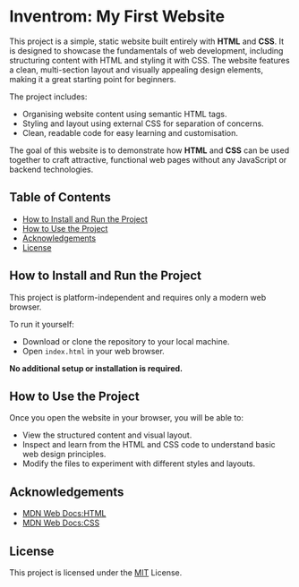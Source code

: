 # Inventrom: My First Website 

This project is a simple, static website built entirely with **HTML** and **CSS**. It is designed to showcase the fundamentals of web development, including structuring content with HTML and styling it with CSS. The website features a clean, multi-section layout and visually appealing design elements, making it a great starting point for beginners.

The project includes:
- Organising website content using semantic HTML tags.
- Styling and layout using external CSS for separation of concerns.
- Clean, readable code for easy learning and customisation.
    
The goal of this website is to demonstrate how **HTML** and **CSS** can be used together to craft attractive, functional web pages without any JavaScript or backend technologies.

## Table of Contents

- [How to Install and Run the Project](#how-to-install-and-run-the-project)
- [How to Use the Project](#how-to-use-the-project)
- [Acknowledgements](#acknowledgements)
- [License](#license)

## How to Install and Run the Project

This project is platform-independent and requires only a modern web browser.

To run it yourself:
- Download or clone the repository to your local machine.
- Open `index.html` in your web browser.

**No additional setup or installation is required.**

## How to Use the Project

Once you open the website in your browser, you will be able to:
- View the structured content and visual layout.
- Inspect and learn from the HTML and CSS code to understand basic web design principles.
- Modify the files to experiment with different styles and layouts.

## Acknowledgements

 - [MDN Web Docs:HTML](https://developer.mozilla.org/docs/Web/HTML)
 - [MDN Web Docs:CSS](https://developer.mozilla.org/docs/Web/CSS)

## License
This project is licensed under the [MIT](LICENSE) License.
